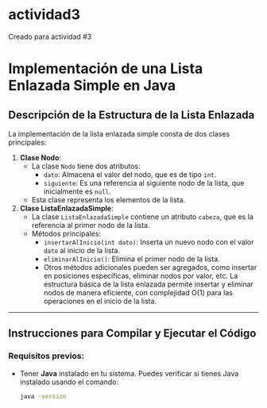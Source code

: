 # actividad3
Creado para actividad #3

# Implementación de una Lista Enlazada Simple en Java
## Descripción de la Estructura de la Lista Enlazada
La implementación de la lista enlazada simple consta de dos clases principales:
1. **Clase Nodo**:
   - La clase `Nodo` tiene dos atributos:
     - `dato`: Almacena el valor del nodo, que es de tipo `int`.
     - `siguiente`: Es una referencia al siguiente nodo de la lista, que inicialmente es `null`.
   - Esta clase representa los elementos de la lista.
2. **Clase ListaEnlazadaSimple**:
   - La clase `ListaEnlazadaSimple` contiene un atributo `cabeza`, que es la referencia al primer nodo de la lista.
   - Métodos principales:
     - `insertarAlInicio(int dato)`: Inserta un nuevo nodo con el valor `dato` al inicio de la lista.
     - `eliminarAlInicio()`: Elimina el primer nodo de la lista.
     - Otros métodos adicionales pueden ser agregados, como insertar en posiciones específicas, eliminar nodos por valor, etc.
La estructura básica de la lista enlazada permite insertar y eliminar nodos de manera eficiente, con complejidad O(1) para las operaciones en el inicio de la lista.
---
## Instrucciones para Compilar y Ejecutar el Código
### Requisitos previos:
- Tener **Java** instalado en tu sistema. Puedes verificar si tienes Java instalado usando el comando:
  ```bash
  java -version
